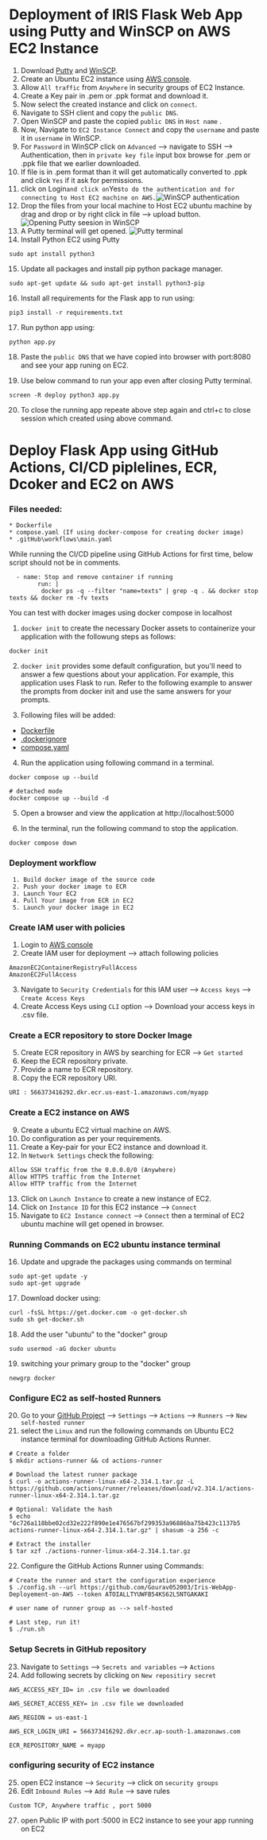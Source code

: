 # Deployment of IRIS Flask Web App using Putty and WinSCP on AWS EC2 Instance

1. Download [Putty](https://www.chiark.greenend.org.uk/~sgtatham/putty/latest.html) and [WinSCP](https://winscp.net/eng/download.php).
2. Create an Ubuntu EC2 instance using [AWS console](https://aws.amazon.com/console/).
3. Allow `All traffic` from `Anywhere`  in security groups of EC2 Instance. 
4. Create a Key pair in .pem or .ppk format and download it.
5. Now select the created instance and click on `connect`.
6. Navigate to SSH client and copy the `public DNS`.
7. Open WinSCP and paste the copied `public DNS` in `Host name` .
8. Now, Navigate to `EC2 Instance Connect` and copy the `username` and paste it in `username` in WinSCP.
9. For `Password` in WinSCP click on `Advanced` --> navigate to SSH --> Authentication, then in `private key file` input box browse for .pem or .ppk file that we earlier downloaded.
10.  If file is in .pem format than it will get automatically converted to .ppk and click `Yes` if it ask for permissions.
11. click on Login` and click on `Yes` to do the authentication and for connecting to Host EC2 machine on AWS.
`![WinSCP authentication](https://github.com/Gourav052003/Iris-WebApp-Deployement-on-AWS/assets/81559597/c1b161e7-bfc4-431b-8313-f006fe9bc303)
12. Drop the files from your local machine to Host EC2 ubuntu machine by drag and drop or by right click in file --> upload button.
![Opening Putty seesion in WinSCP](https://github.com/Gourav052003/Iris-WebApp-Deployement-on-AWS/assets/81559597/953ca08e-032c-42b4-a809-dc9804a1a987)
13. A Putty terminal will get opened.
![Putty terminal](https://github.com/Gourav052003/Iris-WebApp-Deployement-on-AWS/assets/81559597/4f0e33cd-ac65-4b5e-8658-f78b43940bff)
14. Install Python EC2 using Putty
```
sudo apt install python3
```

15. Update all packages and install pip python package manager.
```
sudo apt-get update && sudo apt-get install python3-pip 
```

16. Install all requirements for the Flask app to run using:
```
pip3 install -r requirements.txt
```

17. Run python app using:
```
python app.py
```

18. Paste the `public DNS` that we have copied into browser with port:8080 and see your app runing on EC2.

19. Use below command to run your app even after closing Putty terminal.
```
screen -R deploy python3 app.py
```
20. To close the running app repeate above step again and ctrl+c to close session which created using above command.


# Deploy Flask App using GitHub Actions, CI/CD piplelines, ECR, Dcoker and EC2 on AWS

### Files needed:

```
* Dockerfile
* compose.yaml (If using docker-compose for creating docker image)
* .gitHub\workflows\main.yaml
```

While running the CI/CD pipeline using GitHub Actions for first time, below script should not be in comments.
```
  - name: Stop and remove container if running
        run: |
         docker ps -q --filter "name=texts" | grep -q . && docker stop texts && docker rm -fv texts
```

You can test with docker images using docker compose in localhost


1. `docker init` to create the necessary Docker assets to containerize your application with the followung steps as follows:

```
docker init
```

2. `docker init` provides some default configuration, but you'll need to answer a few questions about your application. For example, this application uses Flask to run. Refer to the following example to answer the prompts from docker init and use the same answers for your prompts.

3. Following files will be added:
 * [Dockerfile](https://docs.docker.com/reference/dockerfile/)
 * [.dockerignore](https://docs.docker.com/reference/dockerfile/#dockerignore-file)
 * [compose.yaml](https://docs.docker.com/compose/compose-file/)

4. Run the application using following command in a terminal.
```
docker compose up --build

# detached mode
docker compose up --build -d
```

5. Open a browser and view the application at http://localhost:5000

6. In the terminal, run the following command to stop the application.
```
docker compose down
```



### Deployment workflow
```
 1. Build docker image of the source code
 2. Push your docker image to ECR
 3. Launch Your EC2 
 4. Pull Your image from ECR in EC2
 5. Launch your docker image in EC2
```


### Create IAM user with policies
1. Login to [AWS console](https://aws.amazon.com/console/)
2. Create IAM user for deployment --> attach following policies
```
AmazonEC2ContainerRegistryFullAccess
AmazonEC2FullAccess
```
3. Navigate to `Security Credentials` for this IAM user --> `Access keys` --> `Create Access Keys`
4. Create Access Keys using `CLI` option --> Download your access keys in .csv file.

### Create a ECR repository to store Docker Image
5. Create ECR repository in AWS by searching for ECR --> `Get started`
6. Keep the ECR repository private.
7. Provide a name to ECR repository.
8. Copy the ECR repository URI.

```
URI : 566373416292.dkr.ecr.us-east-1.amazonaws.com/myapp
```

### Create a EC2 instance on AWS
9. Create a ubuntu EC2 virtual machine on AWS.
10. Do configuration as per your requirements.
11. Create a Key-pair for your EC2 instance and download it.
12. In `Network Settings` check the following:

```
Allow SSH traffic from the 0.0.0.0/0 (Anywhere)
Allow HTTPS traffic from the Internet
Allow HTTP traffic from the Internet
```

13. Click on `Launch Instance` to create a new instance of EC2.
14. Click on `Instance ID` for this EC2 instance --> `Connect`
15. Navigate to `EC2 Instance connect` --> `Connect` then a terminal of EC2 ubuntu machine will get opened in browser.

### Running Commands on EC2 ubuntu instance terminal
16. Update and upgrade the packages using commands on terminal
```
sudo apt-get update -y
sudo apt-get upgrade
```

17. Download docker using:
```
curl -fsSL https://get.docker.com -o get-docker.sh
sudo sh get-docker.sh
```

18. Add the user "ubuntu" to the "docker" group 
```
sudo usermod -aG docker ubuntu
```

19. switching your primary group to the "docker" group
```
newgrp docker
```

### Configure EC2 as self-hosted Runners
20. Go to your [GitHub Project](https://github.com/Gourav052003/Iris-WebApp-Deployement-on-AWS/tree/main) --> `Settings` --> `Actions` --> `Runners` --> `New self-hosted runner`
21. select the `Linux` and run the following commands on Ubuntu EC2 instance terminal for downloading GitHub Actions Runner.
```
# Create a folder
$ mkdir actions-runner && cd actions-runner

# Download the latest runner package
$ curl -o actions-runner-linux-x64-2.314.1.tar.gz -L https://github.com/actions/runner/releases/download/v2.314.1/actions-runner-linux-x64-2.314.1.tar.gz

# Optional: Validate the hash
$ echo "6c726a118bbe02cd32e222f890e1e476567bf299353a96886ba75b423c1137b5  actions-runner-linux-x64-2.314.1.tar.gz" | shasum -a 256 -c

# Extract the installer
$ tar xzf ./actions-runner-linux-x64-2.314.1.tar.gz
```

22. Configure the GitHub Actions Runner using Commands:
```
# Create the runner and start the configuration experience
$ ./config.sh --url https://github.com/Gourav052003/Iris-WebApp-Deployement-on-AWS --token ATOIALLTYUWFB54KS62L5NTGAKAKI

# user name of runner group as --> self-hosted

# Last step, run it!
$ ./run.sh
```

### Setup Secrets in GitHub repository
23. Navigate to `Settings` --> `Secrets and variables` --> `Actions`
24. Add following secrets by clicking on `New repositiry secret`
```
AWS_ACCESS_KEY_ID= in .csv file we downloaded

AWS_SECRET_ACCESS_KEY= in .csv file we downloaded

AWS_REGION = us-east-1

AWS_ECR_LOGIN_URI = 566373416292.dkr.ecr.ap-south-1.amazonaws.com

ECR_REPOSITORY_NAME = myapp
```

### configuring security of EC2 instance
25. open EC2 instance --> `Security` --> click on `security groups` 
26. Edit `Inbound Rules` --> `Add Rule` --> save rules
```
Custom TCP, Anywhere traffic , port 5000 
```

27. open Public IP with port :5000 in EC2 instance to see your app running on EC2 
